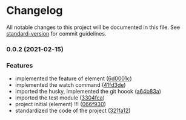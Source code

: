 # Changelog

All notable changes to this project will be documented in this file. See [standard-version](https://github.com/conventional-changelog/standard-version) for commit guidelines.

### 0.0.2 (2021-02-15)


### Features

* implemented the feature of element ([6d0001c](https://github.com/scheletro/element/commit/6d0001c278c7c0cd41f11bb14e8ce96aa0217a24))
* implemented the watch command ([41fd3de](https://github.com/scheletro/element/commit/41fd3de8a70fa58f76ac5d3de5222e166447cbde))
* imported the husky, implemented the git hoook ([a64b83a](https://github.com/scheletro/element/commit/a64b83a12417c7de161cb47c9d9fe5847f5a698c))
* imported the test module ([3304fca](https://github.com/scheletro/element/commit/3304fca5a2ca11723c0c68510f7edd5c4aca3f4d))
* project initial (element) !!! ([066f930](https://github.com/scheletro/element/commit/066f9304388ea0c5159ee920f349f9d3650fa0fd))
* standardized the code of the project ([321fa12](https://github.com/scheletro/element/commit/321fa12c5ef3f1d732661b7d32b4b93c0714e45a))
